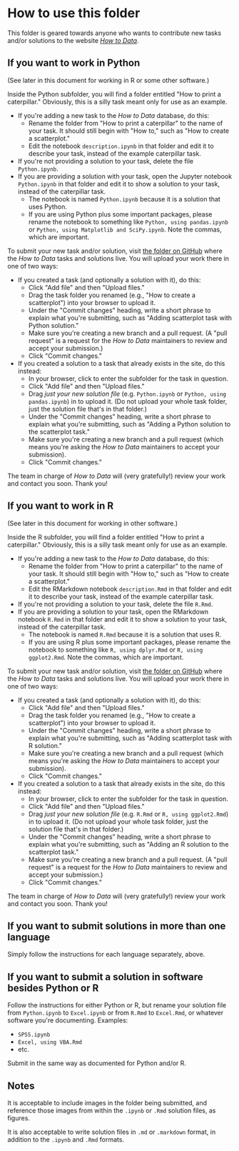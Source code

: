 
# How to use this folder

This folder is geared towards anyone who wants to contribute new tasks and/or
solutions to the website [*How to Data*](https://nathancarter.github.io/how2data/site/).

## If you want to work in Python

(See later in this document for working in R or some other software.)

Inside the Python subfolder, you will find a folder entitled
"How to print a caterpillar."  Obviously, this is a silly task meant only for
use as an example.

 * If you're adding a new task to the *How to Data* database, do this:
    * Rename the folder from "How to print a caterpillar" to the name of your
      task.  It should still begin with "How to," such as "How to create a
      scatterplot."
    * Edit the notebook `description.ipynb` in that folder and edit it to
      describe your task, instead of the example caterpillar task.
 * If you're not providing a solution to your task, delete the file
   `Python.ipynb`.
 * If you are providing a solution with your task, open the Jupyter notebook
   `Python.ipynb` in that folder and edit it to show a solution to your task,
   instead of the caterpillar task.
    * The notebook is named `Python.ipynb` because it is a solution that uses
      Python.
    * If you are using Python plus some important packages, please rename the
      notebook to something like `Python, using pandas.ipynb` or
      `Python, using Matplotlib and SciPy.ipynb`.  Note the commas, which are
      important.

To submit your new task and/or solution, visit
[the folder on GitHub](https://github.com/nathancarter/how2data/tree/main/database/tasks)
where the *How to Data* tasks and solutions live.
You will upload your work there in one of two ways:

 * If you created a task (and optionally a solution with it), do this:
    * Click "Add file" and then "Upload files."
    * Drag the task folder you renamed (e.g., "How to create a scatterplot")
      into your browser to upload it.
    * Under the "Commit changes" heading, write a short phrase to explain what
      you're submitting, such as "Adding scatterplot task with Python
      solution."
    * Make sure you're creating a new branch and a pull request. (A "pull
      request" is a request for the *How to Data* maintainers to review and
      accept your submission.)
    * Click "Commit changes."
 * If you created a solution to a task that already exists in the site, do
   this instead:
    * In your browser, click to enter the subfolder for the task in question.
    * Click "Add file" and then "Upload files."
    * Drag *just your new solution file* (e.g. `Python.ipynb` or
      `Python, using pandas.ipynb`) in to upload it.  (Do not upload your
      whole task folder, just the solution file that's in that folder.)
    * Under the "Commit changes" heading, write a short phrase to explain what
      you're submitting, such as "Adding a Python solution to the scatterplot
      task."
    * Make sure you're creating a new branch and a pull request (which means
      you're asking the *How to Data* maintainers to accept your submission).
    * Click "Commit changes."

The team in charge of *How to Data* will (very gratefully!) review your work and contact you soon.  Thank you!

## If you want to work in R

(See later in this document for working in other software.)

Inside the R subfolder, you will find a folder entitled
"How to print a caterpillar."  Obviously, this is a silly task meant only for
use as an example.

 * If you're adding a new task to the *How to Data* database, do this:
    * Rename the folder from "How to print a caterpillar" to the name of your
      task.  It should still begin with "How to," such as "How to create a
      scatterplot."
    * Edit the RMarkdown notebook `description.Rmd` in that folder and edit it
      to describe your task, instead of the example caterpillar task.
 * If you're not providing a solution to your task, delete the file `R.Rmd`.
 * If you are providing a solution to your task, open the RMarkdown notebook
   `R.Rmd` in that folder and edit it to show a solution to your task, instead
   of the caterpillar task.
    * The notebook is named `R.Rmd` because it is a solution that uses R.
    * If you are using R plus some important packages, please rename the
      notebook to something like `R, using dplyr.Rmd` or
      `R, using ggplot2.Rmd`.  Note the commas, which are important.

To submit your new task and/or solution, visit
[the folder on GitHub](https://github.com/nathancarter/how2data/tree/main/database/tasks)
where the *How to Data* tasks and solutions live.
You will upload your work there in one of two ways:

 * If you created a task (and optionally a solution with it), do this:
    * Click "Add file" and then "Upload files."
    * Drag the task folder you renamed (e.g., "How to create a scatterplot")
      into your browser to upload it.
    * Under the "Commit changes" heading, write a short phrase to explain what
      you're submitting, such as "Adding scatterplot task with R solution."
    * Make sure you're creating a new branch and a pull request (which means
      you're asking the *How to Data* maintainers to accept your submission).
    * Click "Commit changes."
 * If you created a solution to a task that already exists in the site, do
   this instead:
    * In your browser, click to enter the subfolder for the task in question.
    * Click "Add file" and then "Upload files."
    * Drag *just your new solution file* (e.g. `R.Rmd` or
      `R, using ggplot2.Rmd`) in to upload it.  (Do not upload your
      whole task folder, just the solution file that's in that folder.)
    * Under the "Commit changes" heading, write a short phrase to explain what
      you're submitting, such as "Adding an R solution to the scatterplot
      task."
    * Make sure you're creating a new branch and a pull request. (A "pull
      request" is a request for the *How to Data* maintainers to review and
      accept your submission.)
    * Click "Commit changes."

The team in charge of *How to Data* will (very gratefully!) review your work and contact you soon.  Thank you!

## If you want to submit solutions in more than one language

Simply follow the instructions for each language separately, above.

## If you want to submit a solution in software besides Python or R

Follow the instructions for either Python or R, but rename your solution file
from `Python.ipynb` to `Excel.ipynb` or from `R.Rmd` to `Excel.Rmd`, or
whatever software you're documenting.  Examples:

 * `SPSS.ipynb`
 * `Excel, using VBA.Rmd`
 * etc.

Submit in the same way as documented for Python and/or R.

## Notes

It is acceptable to include images in the folder being submitted, and
reference those images from within the `.ipynb` or `.Rmd` solution files, as
figures.

It is also acceptable to write solution files in `.md` or `.markdown`
format, in addition to the `.ipynb` and `.Rmd` formats.
